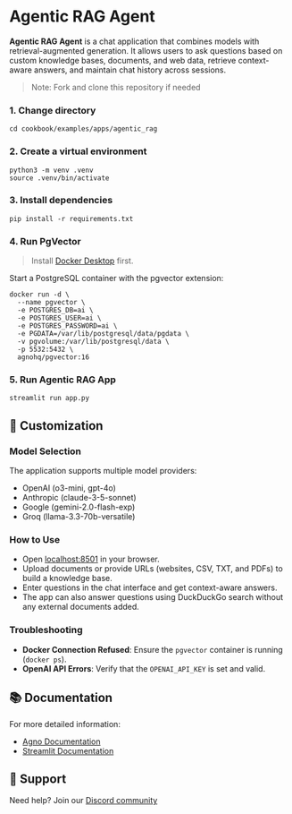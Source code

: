 # Agentic RAG Agent

**Agentic RAG Agent** is a chat application that combines models with retrieval-augmented generation.
It allows users to ask questions based on custom knowledge bases, documents, and web data, retrieve context-aware answers, and maintain chat history across sessions.

> Note: Fork and clone this repository if needed

### 1. Change directory

```shell
cd cookbook/examples/apps/agentic_rag
```

### 2. Create a virtual environment

```shell
python3 -m venv .venv
source .venv/bin/activate
```

### 3. Install dependencies

```shell
pip install -r requirements.txt
```

### 4. Run PgVector

> Install [Docker Desktop](https://docs.docker.com/desktop/install/) first.

Start a PostgreSQL container with the pgvector extension:

```shell
docker run -d \
  --name pgvector \
  -e POSTGRES_DB=ai \
  -e POSTGRES_USER=ai \
  -e POSTGRES_PASSWORD=ai \
  -e PGDATA=/var/lib/postgresql/data/pgdata \
  -v pgvolume:/var/lib/postgresql/data \
  -p 5532:5432 \
  agnohq/pgvector:16
```

### 5. Run Agentic RAG App

```shell
streamlit run app.py
```

## 🔧 Customization

### Model Selection

The application supports multiple model providers:
- OpenAI (o3-mini, gpt-4o)
- Anthropic (claude-3-5-sonnet)
- Google (gemini-2.0-flash-exp)
- Groq (llama-3.3-70b-versatile)

### How to Use
- Open [localhost:8501](http://localhost:8501) in your browser.
- Upload documents or provide URLs (websites, CSV, TXT, and PDFs) to build a knowledge base.
- Enter questions in the chat interface and get context-aware answers.
- The app can also answer questions using DuckDuckGo search without any external documents added.

### Troubleshooting
- **Docker Connection Refused**: Ensure the `pgvector` container is running (`docker ps`).
- **OpenAI API Errors**: Verify that the `OPENAI_API_KEY` is set and valid.

## 📚 Documentation

For more detailed information:
- [Agno Documentation](https://docs.agno.com)
- [Streamlit Documentation](https://docs.streamlit.io)

## 🤝 Support

Need help? Join our [Discord community](https://agno.link/discord)
